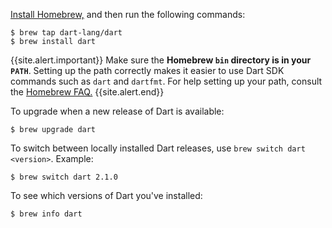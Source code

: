 [Install Homebrew,](https://brew.sh)
and then run the following commands:

```terminal
$ brew tap dart-lang/dart
$ brew install dart
```
{{site.alert.important}}
  Make sure the **Homebrew `bin` directory is in your `PATH`**. Setting up the
  path correctly makes it easier to use Dart SDK commands such as `dart` and
  `dartfmt`. For help setting up your path, consult the [Homebrew
  FAQ.](https://docs.brew.sh/FAQ)
{{site.alert.end}}

To upgrade when a new release of Dart is available:

```terminal
$ brew upgrade dart
```

To switch between locally installed Dart releases, use
`brew switch dart <version>`. Example:

```terminal
$ brew switch dart 2.1.0
```

To see which versions of Dart you've installed:

```terminal
$ brew info dart
```
